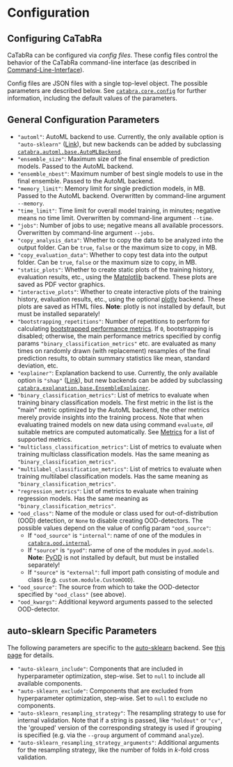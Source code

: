 # Configuration

## Configuring CaTabRa

CaTabRa can be configured via *config files*. These config files control the behavior of the CaTabRa command-line
interface (as described in [Command-Line-Interface](https://catabra.readthedocs.io/en/latest/app_docs/cli_link.html)).

Config files are JSON files with a single top-level object. The possible parameters are described below.
See [`catabra.core.config`](https://github.com/risc-mi/catabra/tree/main/catabra/core/config.py) for further
information, including the default values of the parameters.

## General Configuration Parameters
* `"automl"`: AutoML backend to use. Currently, the only available option is `"auto-sklearn"`
    ([Link](https://automl.github.io/auto-sklearn/master/)), but new backends can be added by subclassing
    [`catabra.automl.base.AutoMLBackend`](https://github.com/risc-mi/catabra/tree/main/catabra/automl/base.py).
* `"ensemble_size"`: Maximum size of the final ensemble of prediction models. Passed to the AutoML backend.
* `"ensemble_nbest"`: Maximum number of best single models to use in the final ensemble. Passed to the AutoML
    backend.
* `"memory_limit"`: Memory limit for single prediction models, in MB. Passed to the AutoML backend. Overwritten by
    command-line argument `--memory`.
* `"time_limit"`: Time limit for overall model training, in minutes; negative means no time limit. Overwritten by
    command-line argument `--time`.
* `"jobs"`: Number of jobs to use; negative means all available processors. Overwritten by command-line argument
    `--jobs`.
* `"copy_analysis_data"`: Whether to copy the data to be analyzed into the output folder. Can be `true`, `false` or the
    maximum size to copy, in MB.
* `"copy_evaluation_data"`: Whether to copy test data into the output folder. Can be `true`, `false` or the
    maximum size to copy, in MB.
* `"static_plots"`: Whether to create static plots of the training history, evaluation results, etc., using the
    [Matplotlib](https://matplotlib.org/) backend. These plots are saved as PDF vector graphics.
* `"interactive_plots"`: Whether to create interactive plots of the training history, evaluation results, etc., using
    the optional [plotly](https://plotly.com/python/) backend. These plots are saved as HTML files. **Note**: plotly
    is not installed by default, but must be installed separately!
* `"bootstrapping_repetitions"`: Number of repetitions to perform for calculating
    [bootstrapped performance metrics](https://en.wikipedia.org/wiki/Bootstrapping_(statistics)).
    If `0`, bootstrapping is disabled; otherwise, the main performance metrics specified by config params
    `"binary_classification_metrics"` etc. are evaluated as many times on randomly drawn (with replacement) resamples
    of the final prediction results, to obtain summary statistics like mean, standard deviation, etc.
* `"explainer"`: Explanation backend to use. Currently, the only available option is `"shap"`
    ([Link](https://github.com/slundberg/shap)), but new backends can be added by subclassing
    [`catabra.explanation.base.EnsembleExplainer`](https://github.com/risc-mi/catabra/tree/main/catabra/explanation/base.py).
* `"binary_classification_metrics"`: List of metrics to evaluate when training binary classification models. The first
    metric in the list is the "main" metric optimized by the AutoML backend, the other metrics merely provide insights
    into the training process. Note that when evaluating trained models on new data using command `evaluate`, *all*
    suitable metrics are computed automatically.
    See [Metrics](https://catabra.readthedocs.io/en/latest/app_docs/metrics_link.html) for a list of supported metrics.
* `"multiclass_classification_metrics"`: List of metrics to evaluate when training multiclass classification models.
    Has the same meaning as `"binary_classification_metrics"`.
* `"multilabel_classification_metrics"`: List of metrics to evaluate when training multilabel classification models.
    Has the same meaning as `"binary_classification_metrics"`.
* `"regression_metrics"`: List of metrics to evaluate when training regression models.
    Has the same meaning as `"binary_classification_metrics"`.
* `"ood_class"`: Name of the module or class used for out-of-distribution (OOD) detection, or `None` to disable
    creating OOD-detectors. The possible values depend on the value of config param `"ood_source"`:
  * If `"ood_source"` is `"internal"`: name of one of the modules in
    [`catabra.ood.internal`](https://github.com/risc-mi/catabra/tree/main/catabra/ood/internal).
  * If `"source"` is `"pyod"`: name of one of the modules in `pyod.models`.
      **Note**: [PyOD](https://github.com/yzhao062/pyod) is not installed by default, but must be installed separately!
  * If `"source"` is `"external"`: full import path consisting of module and class (e.g. `custom.module.CustomOOD`).
* `"ood_source"`: The source from which to take the OOD-detector specified by `"ood_class"` (see above).
* `"ood_kwargs"`: Additional keyword arguments passed to the selected OOD-detector.

## auto-sklearn Specific Parameters

The following parameters are specific to the [auto-sklearn](https://automl.github.io/auto-sklearn/master/) backend.
See [this page](https://automl.github.io/auto-sklearn/master/api.html) for details.
* `"auto-sklearn_include"`: Components that are included in hyperparameter optimization, step-wise. Set to `null` to include all
    available components.
* `"auto-sklearn_exclude"`: Components that are excluded from hyperparameter optimization, step-wise. Set to `null` to exclude no
    components.
* `"auto-sklearn_resampling_strategy"`: The resampling strategy to use for internal validation. Note that if a string is passed,
    like `"holdout"` or `"cv"`, the 'grouped' version of the corresponding strategy is used if grouping is specified
    (e.g. via the `--group` argument of command `analyze`).
* `"auto-sklearn_resampling_strategy_arguments"`: Additional arguments for the resampling strategy, like the number of folds in
    *k*-fold cross validation.
